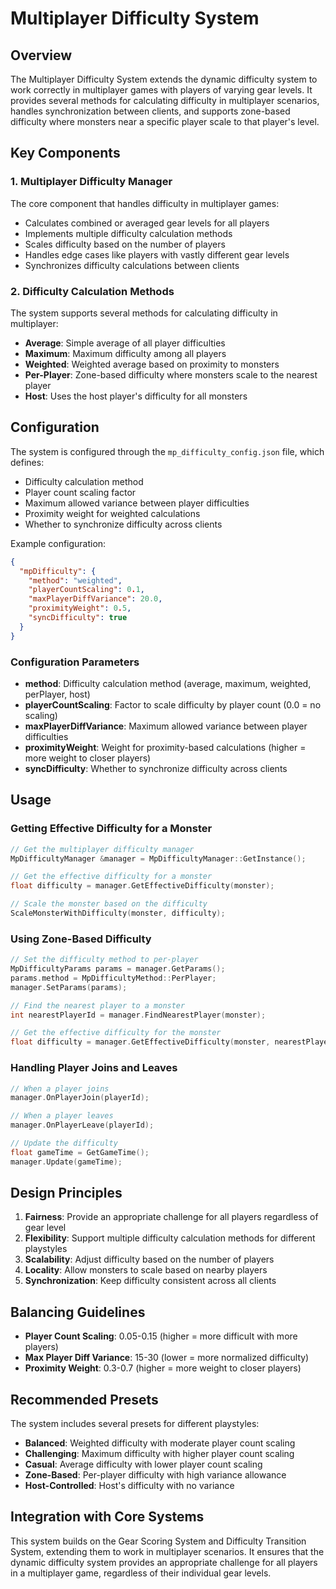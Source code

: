 # Multiplayer Difficulty System

## Overview

The Multiplayer Difficulty System extends the dynamic difficulty system to work correctly in multiplayer games with players of varying gear levels. It provides several methods for calculating difficulty in multiplayer scenarios, handles synchronization between clients, and supports zone-based difficulty where monsters near a specific player scale to that player's level.

## Key Components

### 1. Multiplayer Difficulty Manager

The core component that handles difficulty in multiplayer games:

- Calculates combined or averaged gear levels for all players
- Implements multiple difficulty calculation methods
- Scales difficulty based on the number of players
- Handles edge cases like players with vastly different gear levels
- Synchronizes difficulty calculations between clients

### 2. Difficulty Calculation Methods

The system supports several methods for calculating difficulty in multiplayer:

- **Average**: Simple average of all player difficulties
- **Maximum**: Maximum difficulty among all players
- **Weighted**: Weighted average based on proximity to monsters
- **Per-Player**: Zone-based difficulty where monsters scale to the nearest player
- **Host**: Uses the host player's difficulty for all monsters

## Configuration

The system is configured through the `mp_difficulty_config.json` file, which defines:

- Difficulty calculation method
- Player count scaling factor
- Maximum allowed variance between player difficulties
- Proximity weight for weighted calculations
- Whether to synchronize difficulty across clients

Example configuration:

```json
{
  "mpDifficulty": {
    "method": "weighted",
    "playerCountScaling": 0.1,
    "maxPlayerDiffVariance": 20.0,
    "proximityWeight": 0.5,
    "syncDifficulty": true
  }
}
```

### Configuration Parameters

- **method**: Difficulty calculation method (average, maximum, weighted, perPlayer, host)
- **playerCountScaling**: Factor to scale difficulty by player count (0.0 = no scaling)
- **maxPlayerDiffVariance**: Maximum allowed variance between player difficulties
- **proximityWeight**: Weight for proximity-based calculations (higher = more weight to closer players)
- **syncDifficulty**: Whether to synchronize difficulty across clients

## Usage

### Getting Effective Difficulty for a Monster

```cpp
// Get the multiplayer difficulty manager
MpDifficultyManager &manager = MpDifficultyManager::GetInstance();

// Get the effective difficulty for a monster
float difficulty = manager.GetEffectiveDifficulty(monster);

// Scale the monster based on the difficulty
ScaleMonsterWithDifficulty(monster, difficulty);
```

### Using Zone-Based Difficulty

```cpp
// Set the difficulty method to per-player
MpDifficultyParams params = manager.GetParams();
params.method = MpDifficultyMethod::PerPlayer;
manager.SetParams(params);

// Find the nearest player to a monster
int nearestPlayerId = manager.FindNearestPlayer(monster);

// Get the effective difficulty for the monster
float difficulty = manager.GetEffectiveDifficulty(monster, nearestPlayerId);
```

### Handling Player Joins and Leaves

```cpp
// When a player joins
manager.OnPlayerJoin(playerId);

// When a player leaves
manager.OnPlayerLeave(playerId);

// Update the difficulty
float gameTime = GetGameTime();
manager.Update(gameTime);
```

## Design Principles

1. **Fairness**: Provide an appropriate challenge for all players regardless of gear level
2. **Flexibility**: Support multiple difficulty calculation methods for different playstyles
3. **Scalability**: Adjust difficulty based on the number of players
4. **Locality**: Allow monsters to scale based on nearby players
5. **Synchronization**: Keep difficulty consistent across all clients

## Balancing Guidelines

- **Player Count Scaling**: 0.05-0.15 (higher = more difficult with more players)
- **Max Player Diff Variance**: 15-30 (lower = more normalized difficulty)
- **Proximity Weight**: 0.3-0.7 (higher = more weight to closer players)

## Recommended Presets

The system includes several presets for different playstyles:

- **Balanced**: Weighted difficulty with moderate player count scaling
- **Challenging**: Maximum difficulty with higher player count scaling
- **Casual**: Average difficulty with lower player count scaling
- **Zone-Based**: Per-player difficulty with high variance allowance
- **Host-Controlled**: Host's difficulty with no variance

## Integration with Core Systems

This system builds on the Gear Scoring System and Difficulty Transition System, extending them to work in multiplayer scenarios. It ensures that the dynamic difficulty system provides an appropriate challenge for all players in a multiplayer game, regardless of their individual gear levels.
